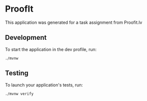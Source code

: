 # ProofIt

This application was generated for a task assignment from Proofit.lv

## Development

To start the application in the dev profile, run:

```
./mvnw
```

## Testing

To launch your application's tests, run:

```
./mvnw verify
```
